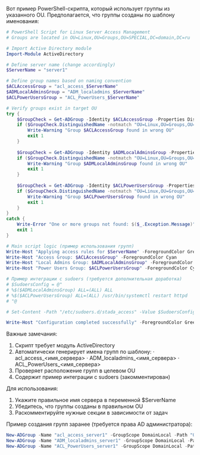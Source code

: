 Вот пример PowerShell-скрипта, который использует группы из указанного OU. Предполагается, что группы созданы по шаблону именования:

```powershell
# PowerShell Script for Linux Server Access Management
# Groups are located in OU=Linux,OU=Groups,OU=SPECIAL,DC=domain,DC=ru

# Import Active Directory module
Import-Module ActiveDirectory

# Define server name (change accordingly)
$ServerName = "server1"

# Define group names based on naming convention
$ACLAccessGroup = "acl_access_$ServerName"
$ADMLocalAdminsGroup = "ADM_localadmins_$ServerName"
$ACLPowerUsersGroup = "ACL_PowerUsers_$ServerName"

# Verify groups exist in target OU
try {
    $GroupCheck = Get-ADGroup -Identity $ACLAccessGroup -Properties DistinguishedName
    if ($GroupCheck.DistinguishedName -notmatch "OU=Linux,OU=Groups,OU=SPECIAL,DC=domain,DC=ru") {
        Write-Warning "Group $ACLAccessGroup found in wrong OU"
        exit 1
    }
    
    $GroupCheck = Get-ADGroup -Identity $ADMLocalAdminsGroup -Properties DistinguishedName
    if ($GroupCheck.DistinguishedName -notmatch "OU=Linux,OU=Groups,OU=SPECIAL,DC=domain,DC=ru") {
        Write-Warning "Group $ADMLocalAdminsGroup found in wrong OU"
        exit 1
    }
    
    $GroupCheck = Get-ADGroup -Identity $ACLPowerUsersGroup -Properties DistinguishedName
    if ($GroupCheck.DistinguishedName -notmatch "OU=Linux,OU=Groups,OU=SPECIAL,DC=domain,DC=ru") {
        Write-Warning "Group $ACLPowerUsersGroup found in wrong OU"
        exit 1
    }
}
catch {
    Write-Error "One or more groups not found: $($_.Exception.Message)"
    exit 1
}

# Main script logic (пример использования групп)
Write-Host "Applying access rules for $ServerName" -ForegroundColor Green
Write-Host "Access Group: $ACLAccessGroup" -ForegroundColor Cyan
Write-Host "Local Admins Group: $ADMLocalAdminsGroup" -ForegroundColor Cyan
Write-Host "Power Users Group: $ACLPowerUsersGroup" -ForegroundColor Cyan

# Пример интеграции с sudoers (требуется дополнительная доработка)
# $SudoersConfig = @"
# %$($ADMLocalAdminsGroup) ALL=(ALL) ALL
# %$($ACLPowerUsersGroup) ALL=(ALL) /usr/bin/systemctl restart httpd
# "@

# Set-Content -Path "/etc/sudoers.d/stada_access" -Value $SudoersConfig

Write-Host "Configuration completed successfully" -ForegroundColor Green
```

Важные замечания:

1. Скрипт требует модуль ActiveDirectory
2. Автоматически генерирует имена групп по шаблону:
   · acl_access_<имя_сервера>
   · ADM_localadmins_<имя_сервера>
   · ACL_PowerUsers_<имя_сервера>
3. Проверяет расположение групп в целевом OU
4. Содержит пример интеграции с sudoers (закомментирован)

Для использования:

1. Укажите правильное имя сервера в переменной $ServerName
2. Убедитесь, что группы созданы в правильном OU
3. Раскомментируйте нужные секции в зависимости от задач

Пример создания групп заранее (требуется права AD администратора):

```powershell
New-ADGroup -Name "acl_access_server1" -GroupScope DomainLocal -Path "OU=Linux,OU=Groups,OU=SPECIAL,DC=domain,DC=ru"
New-ADGroup -Name "ADM_localadmins_server1" -GroupScope DomainLocal -Path "OU=Linux,OU=Groups,OU=SPECIAL,DC=domain,DC=ru"
New-ADGroup -Name "ACL_PowerUsers_server1" -GroupScope DomainLocal -Path "OU=Linux,OU=Groups,OU=SPECIAL,DC=domain,DC=ru"
```